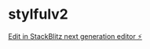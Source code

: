 # stylfulv2

[Edit in StackBlitz next generation editor ⚡️](https://stackblitz.com/~/github.com/shrutz-17/stylfulv2)